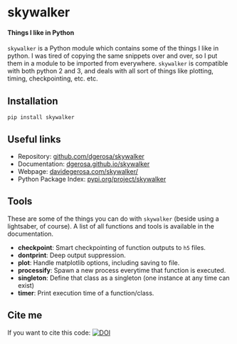 # skywalker

#### Things I like in Python

`skywalker` is a Python module which contains some of the things I like in python. I was tired of copying the same snippets over and over, so I put them in a module to be imported from everywhere. `skywalker` is compatible with both python 2 and 3, and deals with all sort of things like plotting, timing, checkpointing, etc. etc.

## Installation

    pip install skywalker

## Useful links

- Repository: [github.com/dgerosa/skywalker](https://github.com/dgerosa/skywalker)
- Documentation: [dgerosa.github.io/skywalker](http://dgerosa.github.io/skywalker)
- Webpage: [davidegerosa.com/skywalker/](https://davidegerosa.com/skywalker/)
- Python Package Index: [pypi.org/project/skywalker](https://pypi.org/project/skywalker/)

## Tools

These are some of the things you can do with `skywalker` (beside using a lightsaber, of course).  A list of all functions and tools is available in the documentation.

- **checkpoint**: Smart checkpointing of function outputs to `h5` files.
- **dontprint**: Deep output suppression.
- **plot**: Handle matplotlib options, including saving to file.
- **processify**: Spawn a new process everytime that function is executed.
- **singleton**: Define that class as a singleton (one instance at any time can exist)
- **timer**: Print execution time of a function/class.

## Cite me

If you want to cite this code: [![DOI](https://zenodo.org/badge/134632789.svg)](https://zenodo.org/badge/latestdoi/134632789)





